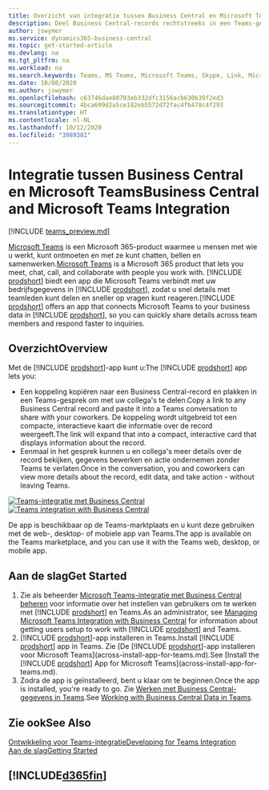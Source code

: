 ```yaml
---
title: Overzicht van integratie tussen Business Central en Microsoft Teams | Microsoft Docs
description: Deel Business Central-records rechtstreeks in een Teams-gesprek.
author: jswymer
ms.service: dynamics365-business-central
ms.topic: get-started-article
ms.devlang: na
ms.tgt_pltfrm: na
ms.workload: na
ms.search.keywords: Teams, MS Teams, Microsoft Teams, Skype, Link, Microsoft 365, collaborate, collaboration, teamwork
ms.date: 10/08/2020
ms.author: jswymer
ms.openlocfilehash: c63746dae80703eb332dfc3156acb630b39f2ed3
ms.sourcegitcommit: 4bca699d2a5ce182eb5572d72fac4fb478c4f293
ms.translationtype: HT
ms.contentlocale: nl-NL
ms.lasthandoff: 10/12/2020
ms.locfileid: "3989381"
---
```

# <a name="business-central-and-microsoft-teams-integration"></a><span data-ttu-id="00c3f-103">Integratie tussen Business Central en Microsoft Teams</span><span class="sxs-lookup"><span data-stu-id="00c3f-103">Business Central and Microsoft Teams Integration</span></span>

[!INCLUDE [teams_preview.md](includes/teams_preview.md)]

<span data-ttu-id="00c3f-104">[Microsoft Teams](https://www.microsoft.com/en-us/microsoft-365/microsoft-teams) is een Microsoft 365-product waarmee u mensen met wie u werkt, kunt ontmoeten en met ze kunt chatten, bellen en samenwerken.</span><span class="sxs-lookup"><span data-stu-id="00c3f-104">[Microsoft Teams](https://www.microsoft.com/en-us/microsoft-365/microsoft-teams) is a Microsoft 365 product that lets you meet, chat, call, and collaborate with people you work with.</span></span> <span data-ttu-id="00c3f-105">[!INCLUDE [prodshort](includes/prodshort.md)] biedt een app die Microsoft Teams verbindt met uw bedrijfsgegevens in [!INCLUDE [prodshort](includes/prodshort.md)], zodat u snel details met teamleden kunt delen en sneller op vragen kunt reageren.</span><span class="sxs-lookup"><span data-stu-id="00c3f-105">[!INCLUDE [prodshort](includes/prodshort.md)] offers an app that connects Microsoft Teams to your business data in [!INCLUDE [prodshort](includes/prodshort.md)], so you can quickly share details across team members and respond faster to inquiries.</span></span>

## <a name="overview"></a><span data-ttu-id="00c3f-106">Overzicht</span><span class="sxs-lookup"><span data-stu-id="00c3f-106">Overview</span></span>

<span data-ttu-id="00c3f-107">Met de [!INCLUDE [prodshort](includes/prodshort.md)]-app kunt u:</span><span class="sxs-lookup"><span data-stu-id="00c3f-107">The [!INCLUDE [prodshort](includes/prodshort.md)] app lets you:</span></span>

- <span data-ttu-id="00c3f-108">Een koppeling kopiëren naar een Business Central-record en plakken in een Teams-gesprek om met uw collega's te delen.</span><span class="sxs-lookup"><span data-stu-id="00c3f-108">Copy a link to any Business Central record and paste it into a Teams conversation to share with your coworkers.</span></span> <span data-ttu-id="00c3f-109">De koppeling wordt uitgebreid tot een compacte, interactieve kaart die informatie over de record weergeeft.</span><span class="sxs-lookup"><span data-stu-id="00c3f-109">The link will expand that into a compact, interactive card that displays information about the record.</span></span>
- <span data-ttu-id="00c3f-110">Eenmaal in het gesprek kunnen u en collega's meer details over de record bekijken, gegevens bewerken en actie ondernemen zonder Teams te verlaten.</span><span class="sxs-lookup"><span data-stu-id="00c3f-110">Once in the conversation, you and coworkers can view more details about the record, edit data, and take action - without leaving Teams.</span></span>

<span data-ttu-id="00c3f-111">[![Teams-integratie met Business Central](media/teams-intro-v3.png)](media/teams-intro-v3.png#lightbox)</span><span class="sxs-lookup"><span data-stu-id="00c3f-111">[![Teams integration with Business Central](media/teams-intro-v3.png)](media/teams-intro-v3.png#lightbox)</span></span>

<span data-ttu-id="00c3f-112">De app is beschikbaar op de Teams-marktplaats en u kunt deze gebruiken met de web-, desktop- of mobiele app van Teams.</span><span class="sxs-lookup"><span data-stu-id="00c3f-112">The app is available on the Teams marketplace, and you can use it with the Teams web, desktop, or mobile app.</span></span>

## <a name="get-started"></a><span data-ttu-id="00c3f-113">Aan de slag</span><span class="sxs-lookup"><span data-stu-id="00c3f-113">Get Started</span></span>

1. <span data-ttu-id="00c3f-114">Zie als beheerder [Microsoft Teams-integratie met Business Central beheren](admin-teams-integration.md) voor informatie over het instellen van gebruikers om te werken met [!INCLUDE [prodshort](includes/prodshort.md)] en Teams.</span><span class="sxs-lookup"><span data-stu-id="00c3f-114">As an administrator, see [Managing Microsoft Teams Integration with Business Central](admin-teams-integration.md) for information about getting users setup to work with [!INCLUDE [prodshort](includes/prodshort.md)] and Teams.</span></span>
2. <span data-ttu-id="00c3f-115">[!INCLUDE [prodshort](includes/prodshort.md)]-app installeren in Teams.</span><span class="sxs-lookup"><span data-stu-id="00c3f-115">Install [!INCLUDE [prodshort](includes/prodshort.md)] app in Teams.</span></span> <span data-ttu-id="00c3f-116">Zie [De [!INCLUDE [prodshort](includes/prodshort.md)]-app installeren voor Microsoft Teams](across-install-app-for-teams.md).</span><span class="sxs-lookup"><span data-stu-id="00c3f-116">See [Install the [!INCLUDE [prodshort](includes/prodshort.md)] App for Microsoft Teams](across-install-app-for-teams.md).</span></span>
3. <span data-ttu-id="00c3f-117">Zodra de app is geïnstalleerd, bent u klaar om te beginnen.</span><span class="sxs-lookup"><span data-stu-id="00c3f-117">Once the app is installed, you're ready to go.</span></span> <span data-ttu-id="00c3f-118">Zie [Werken met Business Central-gegevens in Teams](across-working-with-teams.md).</span><span class="sxs-lookup"><span data-stu-id="00c3f-118">See [Working with Business Central Data in Teams](across-working-with-teams.md).</span></span> 

## <a name="see-also"></a><span data-ttu-id="00c3f-119">Zie ook</span><span class="sxs-lookup"><span data-stu-id="00c3f-119">See Also</span></span>

[<span data-ttu-id="00c3f-120">Ontwikkeling voor Teams-integratie</span><span class="sxs-lookup"><span data-stu-id="00c3f-120">Developing for Teams Integration</span></span>](/dynamics365/business-central/dev-itpro/developer/devenv-develop-for-teams)  
[<span data-ttu-id="00c3f-121">Aan de slag</span><span class="sxs-lookup"><span data-stu-id="00c3f-121">Getting Started</span></span>](product-get-started.md)  
## [!INCLUDE[d365fin](includes/free_trial_md.md)]  
